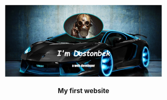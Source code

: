 <div align="center">
  <a href="https://roostamovic.github.io/simplesite">
    <img src="simplesite.png" alt="Logo">
  </a>
  <br>
  <h2><b>My first website</b></h2>
</div>
